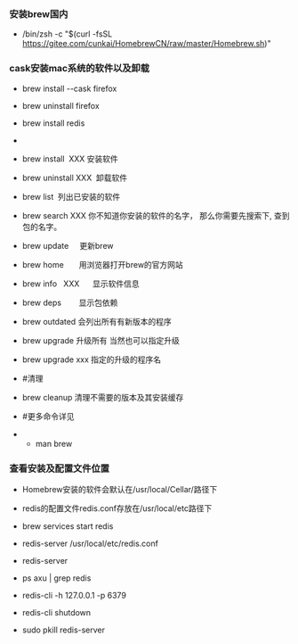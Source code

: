 ### 安装brew国内
- /bin/zsh -c "$(curl -fsSL https://gitee.com/cunkai/HomebrewCN/raw/master/Homebrew.sh)"
### cask安装mac系统的软件以及卸载
- brew install --cask firefox 
- brew uninstall firefox

- brew install redis
- 
- brew install  XXX 安装软件
- brew uninstall XXX  卸载软件
- brew list  列出已安装的软件
- brew search XXX 你不知道你安装的软件的名字， 那么你需要先搜索下, 查到包的名字。
- brew update     更新brew
- brew home       用浏览器打开brew的官方网站
- brew info   XXX      显示软件信息
- brew deps        显示包依赖
- brew outdated 会列出所有有新版本的程序
- brew upgrade 升级所有 当然也可以指定升级
- brew upgrade xxx 指定的升级的程序名
- #清理
- brew cleanup 清理不需要的版本及其安装缓存
- #更多命令详见
- - man brew

### 查看安装及配置文件位置
- Homebrew安装的软件会默认在/usr/local/Cellar/路径下
- redis的配置文件redis.conf存放在/usr/local/etc路径下

- brew services start redis
- redis-server /usr/local/etc/redis.conf
- redis-server
- ps axu | grep redis
- redis-cli -h 127.0.0.1 -p 6379
- redis-cli shutdown
- sudo pkill redis-server


    

    

    

    